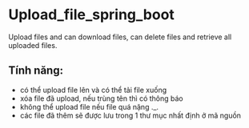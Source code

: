# Upload_file_spring_boot
Upload files and can download files, can delete files and retrieve all uploaded files.
## Tính năng:
- có thể upload file lên và có thể tải file xuống
- xóa file đã upload, nếu trùng tên thì có thông báo
- không thể upload file nếu file quá nặng ._.
- các file đã thêm sẽ được lưu trong 1 thư mục nhất định ở mã nguồn 


